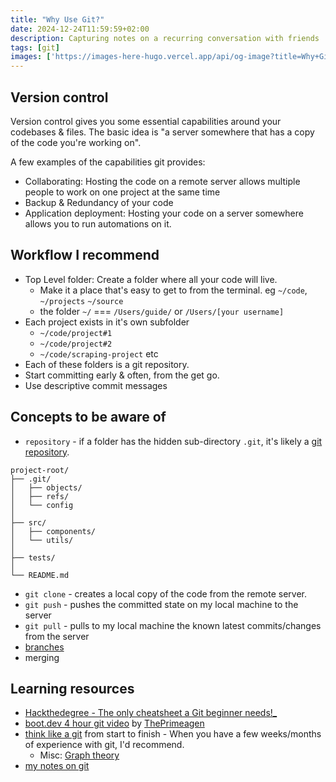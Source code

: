 ```yaml
---
title: "Why Use Git?"
date: 2024-12-24T11:59:59+02:00
description: Capturing notes on a recurring conversation with friends 
tags: [git]
images: ['https://images-here-hugo.vercel.app/api/og-image?title=Why+Git']
---
```


## Version control
Version control gives you some essential capabilities around your codebases & files. 
The basic idea is "a server somewhere that has a copy of the code you're working on".

A few examples of the capabilities git provides:

- Collaborating: Hosting the code on a remote server allows multiple people to work on one project at the same time
- Backup & Redundancy of your code
- Application deployment: Hosting your code on a server somewhere allows you to run automations on it.


## Workflow I recommend
- Top Level folder: Create a folder where all your code will live. 
  - Make it a place that's easy to get to from the terminal. eg `~/code`, `~/projects` `~/source`
  - the folder `~/` === `/Users/guide/` or `/Users/[your username]`
- Each project exists in it's own subfolder
  - `~/code/project#1`
  - `~/code/project#2`
  - `~/code/scraping-project` etc
- Each of these folders is a git repository.
- Start committing early & often, from the get go.
- Use descriptive commit messages

## Concepts to be aware of
- `repository` - if a folder has the hidden sub-directory `.git`, it's likely a [git repository](https://git-scm.com/book/en/v2/Git-Basics-Getting-a-Git-Repository).


```
project-root/
├── .git/
│   ├── objects/
│   ├── refs/
│   └── config
│
├── src/
│   ├── components/
│   └── utils/
│
├── tests/
│
└── README.md
```


- `git clone` - creates a local copy of the code from the remote server.
- `git push` - pushes the committed state on my local machine to the server
- `git pull` - pulls to my local machine the known latest commits/changes from the server
- [branches](https://think-like-a-git.net/sections/experimenting-with-git/branches-as-savepoints.html)
- merging


## Learning resources
- [Hackthedegree - The only cheatsheet a Git beginner needs!_](https://hackerbytes.hackthedegree.com/26/rapid-tutorial/git/the-only-cheatsheet-a-git-beginner-needs)
- [boot.dev 4 hour git video](https://www.youtube.com/watch?v=rH3zE7VlIMs) by [ThePrimeagen](https://www.boot.dev/teachers/the-primeagen)
- [think like a git](https://think-like-a-git.net/) from start to finish - When you have a few weeks/months of experience with git, I'd recommend.
  - Misc: [Graph theory](https://think-like-a-git.net/sections/graph-theory.html)
- [my notes on git](/tags/git)